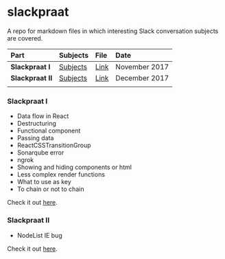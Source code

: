 # slackpraat
A repo for markdown files in which interesting Slack conversation subjects are covered.

| Part              | Subjects                    | File                     | Date          |
| :---------------- | :-------------------------- | :----------------------- | :------------ |
| **Slackpraat I**  | [Subjects](#slackpraat-i)   | [Link](slackpraat-i.md)  | November 2017 |
| **Slackpraat II** | [Subjects](#slackpraat-ii)  | [Link](slackpraat-ii.md) | December 2017 |
|                   |                             |                          |               |

### Slackpraat I

- Data flow in React
- Destructuring
- Functional component
- Passing data
- ReactCSSTransitionGroup
- Sonarqube error
- ngrok
- Showing and hiding components or html
- Less complex render functions
- What to use as key
- To chain or not to chain

Check it out [here](slackpraat-i.md).

### Slackpraat II

- NodeList IE bug

Check it out [here](slackpraat-ii.md).
